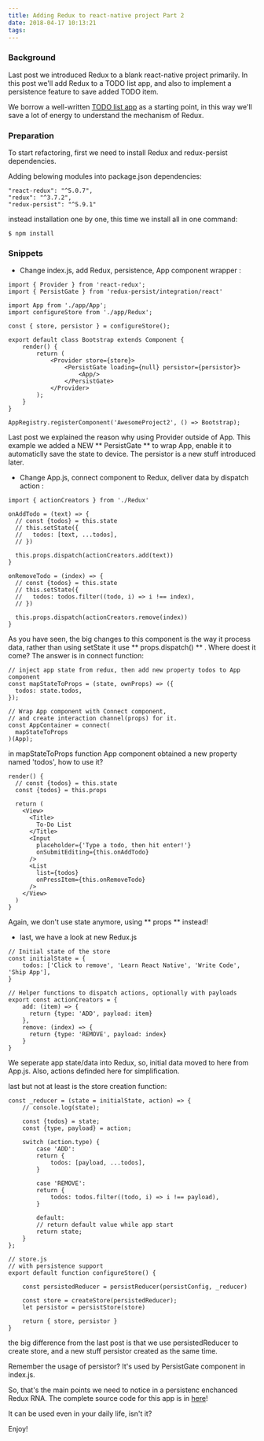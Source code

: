 ```yaml
---
title: Adding Redux to react-native project Part 2
date: 2018-04-17 10:13:21
tags:
---
```


### Background

Last post we introduced Redux to a blank react-native project primarily. In this post we'll add Redux to a TODO list app, and also to implement a persistence feature to save added TODO item.

We borrow a well-written [TODO list app](http://www.reactnativeexpress.com/data_component_state) as a starting point, in this way we'll save a lot of energy to understand the mechanism of Redux.

### Preparation

To start refactoring, first we need to install Redux and redux-persist dependencies.

Adding belowing modules into package.json dependencies:

```
"react-redux": "^5.0.7",
"redux": "^3.7.2",
"redux-persist": "^5.9.1"
```

instead installation one by one, this time we install all in one command:

```
$ npm install
```

### Snippets

- Change index.js, add Redux, persistence, App component wrapper :

```
import { Provider } from 'react-redux';
import { PersistGate } from 'redux-persist/integration/react'

import App from './app/App';
import configureStore from './app/Redux';

const { store, persistor } = configureStore();

export default class Bootstrap extends Component {
    render() {
        return (
            <Provider store={store}>
                <PersistGate loading={null} persistor={persistor}>
                    <App/>
                </PersistGate>
            </Provider>
        );
    }
}

AppRegistry.registerComponent('AwesomeProject2', () => Bootstrap);
```
Last post we explained the reason why using Provider outside of App. This example we added a NEW ** PersistGate ** to wrap App, enable it to automaticlly save the state to device. The persistor is a new stuff introduced later.


- Change App.js, connect component to Redux, deliver data by dispatch action :

```
import { actionCreators } from './Redux'

onAddTodo = (text) => {
  // const {todos} = this.state
  // this.setState({
  //   todos: [text, ...todos],
  // })

  this.props.dispatch(actionCreators.add(text))
}

onRemoveTodo = (index) => {
  // const {todos} = this.state
  // this.setState({
  //   todos: todos.filter((todo, i) => i !== index),
  // })

  this.props.dispatch(actionCreators.remove(index))
}

```
As you have seen, the big changes to this component is the way it process data, rather than using setState it use ** props.dispatch() ** . Where doest it come? The answer is in connect function:
```
// inject app state from redux, then add new property todos to App component
const mapStateToProps = (state, ownProps) => ({
  todos: state.todos,
});

// Wrap App component with Connect component,
// and create interaction channel(props) for it.
const AppContainer = connect(
  mapStateToProps
)(App);

```

in mapStateToProps function App component obtained a new property named 'todos', how to use it?

```
render() {
  // const {todos} = this.state
  const {todos} = this.props

  return (
    <View>
      <Title>
        To-Do List
      </Title>
      <Input
        placeholder={'Type a todo, then hit enter!'}
        onSubmitEditing={this.onAddTodo}
      />
      <List
        list={todos}
        onPressItem={this.onRemoveTodo}
      />
    </View>
  )
}
```
Again, we don't use state anymore, using ** props ** instead!


- last, we have a look at new Redux.js

```
// Initial state of the store
const initialState = {
    todos: ['Click to remove', 'Learn React Native', 'Write Code', 'Ship App'],
}

// Helper functions to dispatch actions, optionally with payloads
export const actionCreators = {
    add: (item) => {
      return {type: 'ADD', payload: item}
    },
    remove: (index) => {
      return {type: 'REMOVE', payload: index}
    }
}
```

We seperate app state/data into Redux, so, initial data moved to here from App.js. Also, actions definded here for simplification.

last but not at least is the store creation function:

```
const _reducer = (state = initialState, action) => {
    // console.log(state);

    const {todos} = state;
    const {type, payload} = action;

    switch (action.type) {
        case 'ADD':
        return {
            todos: [payload, ...todos],
        }

        case 'REMOVE':
        return {
            todos: todos.filter((todo, i) => i !== payload),
        }

        default:
        // return default value while app start
        return state;
    }
};

// store.js
// with persistence support
export default function configureStore() {

    const persistedReducer = persistReducer(persistConfig, _reducer)

    const store = createStore(persistedReducer);
    let persistor = persistStore(store)

    return { store, persistor }
}

```

the big difference from the last post is that we use persistedReducer to create store, and a new stuff persistor created as the same time.

Remember the usage of persistor? It's used by PersistGate component in index.js.


So, that's the main points we need to notice in a persistenc enchanced Redux RNA. The complete source code for this app is in [here](https://github.com/lwz7512/AwesomeProject2)!

It can be used even in your daily life, isn't it?

Enjoy!
